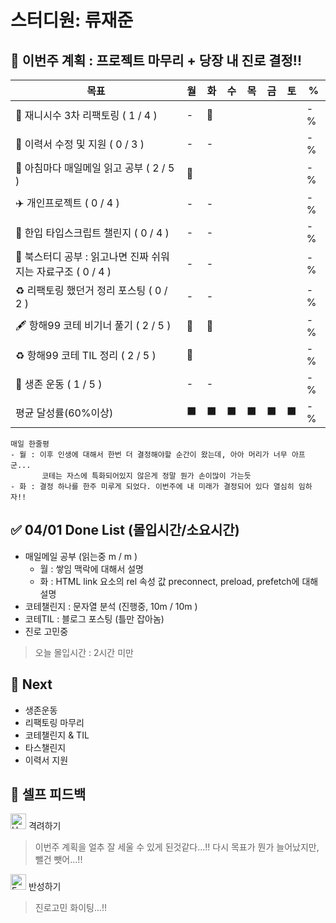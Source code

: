 # 스터디원: 류재준

## 🚀 이번주 계획 : 프로젝트 마무리 + 당장 내 진로 결정!! 

| 목표                            | 월   | 화   | 수   | 목   | 금   | 토   | %   |
| ------------------------------- | --- | --- | --- | --- | --- | --- | --- |
| 🚗 재니시수 3차 리팩토링 ( 1 / 4 ) |-|🌠||||| -% |
| 🏃 이력서 수정 및 지원 ( 0 / 3 ) |-|-||||| -% |
| 📰 아침마다 매일메일 읽고 공부 ( 2 / 5 ) |🌠|||||| -% |
| ✈️ 개인프로젝트 ( 0 / 4 ) |-|-||||| -% |
| 📌 한입 타입스크립트 챌린지 ( 0 / 4 ) |-|-||||| -% |
| 📖 북스터디 공부 : 읽고나면 진짜 쉬워지는 자료구조 ( 0 / 4 ) |-|-||||| -% |
| ♻️ 리팩토링 했던거 정리 포스팅 ( 0 / 2 ) |-|-||||| -% |
| 🖋️ 항해99 코테 비기너 풀기 ( 2 / 5 ) |🌠|🌠||||| -% |
| ♻️ 항해99 코테 TIL 정리 ( 2 / 5 ) |🌠|||||| -% |
| 💪 생존 운동 ( 1 / 5 )               |-|-||||| -% |
| 평균 달성률(60%이상)      |⬛|⬛|⬛|⬛|⬛|⬛|  -% |


```text
매일 한줄평
- 월 : 이후 인생에 대해서 한번 더 결정해야할 순간이 왔는데, 아아 머리가 너무 아프군...
       코테는 자스에 특화되어있지 않은게 정말 뭔가 손이많이 가는듯
- 화 : 결정 하나를 한주 미루게 되었다. 이번주에 내 미래가 결정되어 있다 열심히 임하자!!
```

## ✅ 04/01 Done List (몰입시간/소요시간) 
- 매일메일 공부 (읽는중 m / m )
  - 월 : 쌓임 맥락에 대해서 설명
  - 화 : HTML link 요소의 rel 속성 값 preconnect, preload, prefetch에 대해 설명
- 코테챌린지 : 문자열 분석 (진행중, 10m / 10m )
- 코테TIL : 블로그 포스팅 (틀만 잡아놈)
- 진로 고민중
> 오늘 몰입시간 : 2시간 미만

## 🌱 Next
-  생존운동
-  리팩토링 마무리
-  코테챌린지 & TIL
-  타스챌린지
-  이력서 지원

## 🎉 셀프 피드백

<img src="https://raw.githubusercontent.com/Tarikul-Islam-Anik/Animated-Fluent-Emojis/master/Emojis/Smilies/Hugging%20Face.png" alt="Hugging Face" width="25" height="25"> 격려하기</img>

> 이번주 계획을 얼추 잘 세울 수 있게 된것같다...!! 다시 목표가 뭔가 늘어났지만, 뺄건 뺏어...!!

<img src="https://raw.githubusercontent.com/Tarikul-Islam-Anik/Animated-Fluent-Emojis/master/Emojis/Smilies/Face%20with%20Monocle.png" alt="Face with Monocle" width="25" height="25"> 반성하기</img>

> 진로고민 화이팅...!!

